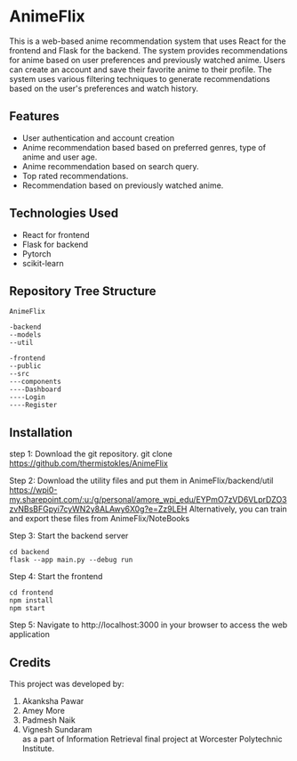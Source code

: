 # AnimeFlix

This is a web-based anime recommendation system that uses React for the frontend and Flask for the backend. The system provides recommendations for anime based on user preferences and previously watched anime. Users can create an account and save their favorite anime to their profile. The system uses various filtering techniques to generate recommendations based on the user's preferences and watch history.

## Features

* User authentication and account creation
* Anime recommendation based based on preferred genres, type of anime and user age.
* Anime recommendation based on search query.
* Top rated recommendations.
* Recommendation based on previously watched anime.

## Technologies Used

* React for frontend
* Flask for backend
* Pytorch
* scikit-learn

## Repository Tree Structure

```
AnimeFlix

-backend
--models
--util

-frontend
--public
--src
---components
----Dashboard
----Login
----Register

```

## Installation

step 1: Download the git repository.
git clone https://github.com/thermistokles/AnimeFlix

Step 2: Download the utility files and put them in AnimeFlix/backend/util
https://wpi0-my.sharepoint.com/:u:/g/personal/amore_wpi_edu/EYPmO7zVD6VLprDZO3zvNBsBFGpyi7cyWN2y8ALAwy6X0g?e=Zz9LEH
Alternatively, you can train and export these files from AnimeFlix/NoteBooks

Step 3: Start the backend server
```
cd backend
flask --app main.py --debug run
```

Step 4: Start the frontend
```
cd frontend
npm install
npm start
```

Step 5: Navigate to http://localhost:3000 in your browser to access the web application


## Credits

This project was developed by:
1. Akanksha Pawar
2. Amey More
3. Padmesh Naik
4. Vignesh Sundaram  
as a part of Information Retrieval final project at Worcester Polytechnic Institute.

